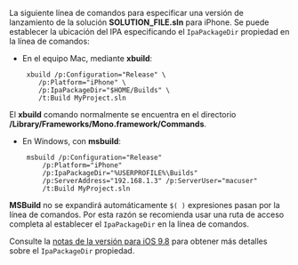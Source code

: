 
La siguiente línea de comandos para especificar una versión de lanzamiento de la solución **SOLUTION_FILE.sln** para iPhone. Se puede establecer la ubicación del IPA especificando el `IpaPackageDir` propiedad en la línea de comandos:

 - En el equipo Mac, mediante **xbuild**:

        xbuild /p:Configuration="Release" \ 
           /p:Platform="iPhone" \ 
           /p:IpaPackageDir="$HOME/Builds" \
           /t:Build MyProject.sln

El **xbuild** comando normalmente se encuentra en el directorio **/Library/Frameworks/Mono.framework/Commands**.

 - En Windows, con **msbuild**:

        msbuild /p:Configuration="Release" 
            /p:Platform="iPhone" 
            /p:IpaPackageDir="%USERPROFILE%\Builds" 
            /p:ServerAddress="192.168.1.3" /p:ServerUser="macuser"  
            /t:Build MyProject.sln


**MSBuild** no se expandirá automáticamente `$( )` expresiones pasan por la línea de comandos. Por esta razón se recomienda usar una ruta de acceso completa al establecer el `IpaPackageDir` en la línea de comandos.


Consulte la [notas de la versión para iOS 9.8](https://developer.xamarin.com/releases/ios/xamarin.ios_9/xamarin.ios_9.8/#New_MSBuild_property_IpaPackageDir_to_customize_.ipa_output_location) para obtener más detalles sobre el `IpaPackageDir` propiedad.
